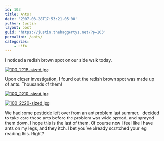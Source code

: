 ```yaml
---
id: 103
title: Ants!
date: '2007-03-28T17:53:21-05:00'
author: Justin
layout: post
guid: 'https://justin.thehaggertys.net/?p=103'
permalink: /ants/
categories:
    - Life
---
```


I noticed a redish brown spot on our side walk today.

[![100_2218-sized.jpg](https://justin.thehaggertys.net/wp-content/uploads/2007/03/100_2218-sized.jpg)](https://justin.thehaggertys.net/wp-content/uploads/2007/03/100_2218.jpg "100_2218-sized.jpg")

Upon closer investigation, I found out the redish brown spot was made up of ants. Thousands of them!

[![100_2219-sized.jpg](https://justin.thehaggertys.net/wp-content/uploads/2007/03/100_2219-sized.jpg)](https://justin.thehaggertys.net/wp-content/uploads/2007/03/100_2219.jpg "100_2219-sized.jpg")

[![100_2220-sized.jpg](https://justin.thehaggertys.net/wp-content/uploads/2007/03/100_2220-sized.jpg)](https://justin.thehaggertys.net/wp-content/uploads/2007/03/100_2220.jpg "100_2220-sized.jpg")

We had some pesticide left over from an ant problem last summer. I decided to take care these ants before the problem was wide spread, and sprayed them down. I hope this is the last of them. Of course now I feel like I have ants on my legs, and they itch. I bet you’ve already scratched your leg reading this. Right?